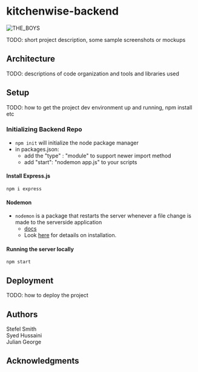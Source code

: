 # kitchenwise-backend

![THE_BOYS](https://github.com/dartmouth-cs98-23f/project-embedded-pantry/assets/90659949/cf96b595-a592-4b15-9057-54b348b2463f)

TODO: short project description, some sample screenshots or mockups

## Architecture

TODO: descriptions of code organization and tools and libraries used

## Setup

TODO: how to get the project dev environment up and running, npm install etc

### Initializing Backend Repo

- `npm init` will initialize the node package manager
- in packages.json:
  - add the "type" : "module" to support newer import method
  - add "start": "nodemon app.js" to your scripts

#### Install Express.js

`npm i express`

#### Nodemon

- `nodemon` is a package that restarts the server whenever a file change is made to the serverside application
  - [docs](https://www.npmjs.com/package/nodemon?activeTab=readme)
  - Look [here](https://stackoverflow.com/questions/56687560/how-to-install-nodemon-nodejs-on-macos-nodemon-keeping-show-command-not-found) for detaails on installation.

#### Running the server locally

`npm start`

## Deployment

TODO: how to deploy the project

## Authors

Stefel Smith <br>
Syed Hussaini <br>
Julian George <br>

## Acknowledgments
